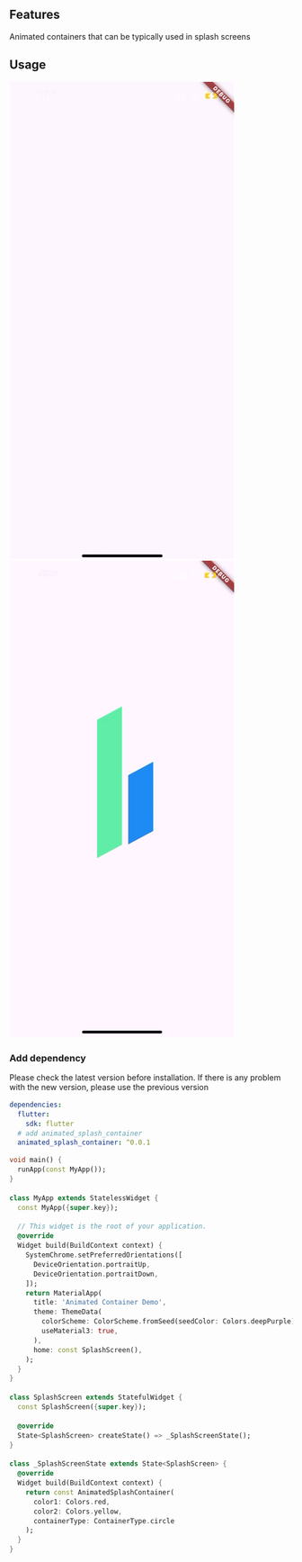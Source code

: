 <!--
This README describes the package. If you publish this package to pub.dev,
this README's contents appear on the landing page for your package.

For information about how to write a good package README, see the guide for
[writing package pages](https://dart.dev/guides/libraries/writing-package-pages).

For general information about developing packages, see the Dart guide for
[creating packages](https://dart.dev/guides/libraries/create-library-packages)
and the Flutter guide for
[developing packages and plugins](https://flutter.dev/developing-packages).
-->



## Features

 Animated containers that can be typically used in splash screens



## Usage

![usage](https://github.com/safaIocod/animated_splash_container/blob/main/animated_splash_circle.gif?raw=true)
![usage](https://github.com/safaIocod/animated_splash_container/blob/main/animated_splash_parellelogram.gif?raw=true)
### Add dependency

Please check the latest version before installation.
If there is any problem with the new version, please use the previous version

```yaml
dependencies:
  flutter:
    sdk: flutter
  # add animated_splash_container
  animated_splash_container: ^0.0.1
```
```dart
void main() {
  runApp(const MyApp());
}

class MyApp extends StatelessWidget {
  const MyApp({super.key});

  // This widget is the root of your application.
  @override
  Widget build(BuildContext context) {
    SystemChrome.setPreferredOrientations([
      DeviceOrientation.portraitUp,
      DeviceOrientation.portraitDown,
    ]);
    return MaterialApp(
      title: 'Animated Container Demo',
      theme: ThemeData(
        colorScheme: ColorScheme.fromSeed(seedColor: Colors.deepPurple),
        useMaterial3: true,
      ),
      home: const SplashScreen(),
    );
  }
}

class SplashScreen extends StatefulWidget {
  const SplashScreen({super.key});

  @override
  State<SplashScreen> createState() => _SplashScreenState();
}

class _SplashScreenState extends State<SplashScreen> {
  @override
  Widget build(BuildContext context) {
    return const AnimatedSplashContainer(
      color1: Colors.red,
      color2: Colors.yellow,
      containerType: ContainerType.circle
    );
  }
}
```


